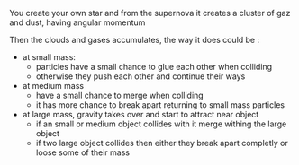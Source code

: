 You create your own star and from the supernova it creates a cluster of gaz and dust, having angular momentum 

Then the clouds and gases accumulates, the way it does could be :
* at small mass:
  *  particles have a small chance to glue each other when colliding
  *  otherwise they push each other and continue their ways 
* at medium mass
  * have a small chance to merge when colliding
  *  it has more chance to break apart returning to small mass particles
* at large mass, gravity takes over and start to attract near object
  *  if an small or medium object collides with it merge withing the large object
  *  if two large object collides then either they break apart completly or loose some of their mass    